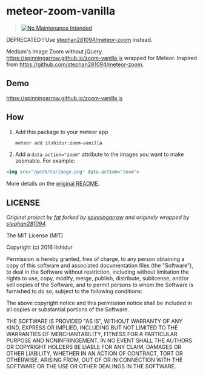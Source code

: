 # meteor-zoom-vanilla

> [![No Maintenance Intended](http://unmaintained.tech/badge.svg)](http://unmaintained.tech/)

DEPRECATED ! Use [stephan281094/meteor-zoom](https://github.com/stephan281094/meteor-zoom) instead.

Medium's Image Zoom without jQuery. https://spinningarrow.github.io/zoom-vanilla.js wrapped for Meteor.
Inspired from https://github.com/stephan281094/meteor-zoom.

## Demo

https://spinningarrow.github.io/zoom-vanilla.js

## How

1. Add this package to your meteor app

    ```bash
    meteor add ilshidur:zoom-vanilla
    ```
2. Add a `data-action="zoom"` attribute to the images you want to make zoomable. For example:

  ```html
<img src="/path/to/image.png" data-action="zoom">
  ```

More details on the [original README](https://github.com/spinningarrow/zoom-vanilla.js/blob/gh-pages/README.md).

## LICENSE

*Original project by [fat](https://github.com/fat/zoom.js) forked by [spinningarrow](https://github.com/spinningarrow/zoom-vanilla.js) and originaly wrapped by [stephan281094](https://github.com/stephan281094/meteor-zoom).*

The MIT License (MIT)

Copyright (c) 2016 Ilshidur

Permission is hereby granted, free of charge, to any person obtaining a copy
of this software and associated documentation files (the "Software"), to deal
in the Software without restriction, including without limitation the rights
to use, copy, modify, merge, publish, distribute, sublicense, and/or sell
copies of the Software, and to permit persons to whom the Software is
furnished to do so, subject to the following conditions:

The above copyright notice and this permission notice shall be included in all
copies or substantial portions of the Software.

THE SOFTWARE IS PROVIDED "AS IS", WITHOUT WARRANTY OF ANY KIND, EXPRESS OR
IMPLIED, INCLUDING BUT NOT LIMITED TO THE WARRANTIES OF MERCHANTABILITY,
FITNESS FOR A PARTICULAR PURPOSE AND NONINFRINGEMENT. IN NO EVENT SHALL THE
AUTHORS OR COPYRIGHT HOLDERS BE LIABLE FOR ANY CLAIM, DAMAGES OR OTHER
LIABILITY, WHETHER IN AN ACTION OF CONTRACT, TORT OR OTHERWISE, ARISING FROM,
OUT OF OR IN CONNECTION WITH THE SOFTWARE OR THE USE OR OTHER DEALINGS IN THE
SOFTWARE.
